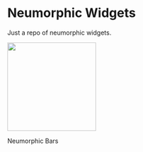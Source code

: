 # Neumorphic Widgets

Just a repo of neumorphic widgets.

<img src="https://user-images.githubusercontent.com/31005114/73529840-57d7f800-4452-11ea-99cc-ef7728f06326.png" width="200"/>

Neumorphic Bars

